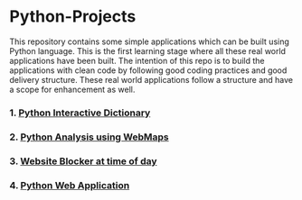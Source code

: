 # Python-Projects
This repository contains some simple applications which can be built using Python language. This is the first learning stage where all these real world applications have been built. The intention of this repo is to build the applications with clean code by following good coding practices and good delivery structure. These real world applications follow a structure and have a scope for enhancement as well.

### 1. [Python Interactive Dictionary](https://github.com/arvindv17/Python-Projects/tree/master/Python%20Interactive%20Dictionary)
### 2. [Python Analysis using WebMaps](https://github.com/arvindv17/Python-Projects/tree/master/Python%20Interactive%20Dictionary)
### 3. [Website Blocker at time of day](https://github.com/arvindv17/Python-Projects/tree/master/Website%20Blocker%20at%20time%20of%20day)
### 4. [Python Web Application](https://github.com/arvindv17/Python-Projects/tree/master/Python%20Web%20Application)



